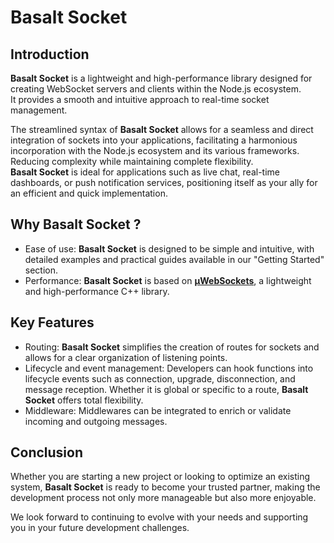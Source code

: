 # **Basalt Socket**

## **Introduction**

**Basalt Socket** is a lightweight and high-performance library designed for creating WebSocket servers and clients within the Node.js ecosystem.  
It provides a smooth and intuitive approach to real-time socket management.

The streamlined syntax of **Basalt Socket** allows for a seamless and direct integration of sockets into your applications, facilitating a harmonious incorporation with the Node.js ecosystem and its various frameworks.  
Reducing complexity while maintaining complete flexibility.  
**Basalt Socket** is ideal for applications such as live chat, real-time dashboards, or push notification services, positioning itself as your ally for an efficient and quick implementation.

## **Why Basalt Socket ?**

- Ease of use: **Basalt Socket** is designed to be simple and intuitive, with detailed examples and practical guides available in our "Getting Started" section.
- Performance: **Basalt Socket** is based on [**µWebSockets**](https://github.com/uNetworking/uWebSockets/tree/master), a lightweight and high-performance C++ library.

## **Key Features**

- Routing: **Basalt Socket** simplifies the creation of routes for sockets and allows for a clear organization of listening points.
- Lifecycle and event management: Developers can hook functions into lifecycle events such as connection, upgrade, disconnection, and message reception. 
Whether it is global or specific to a route, **Basalt Socket** offers total flexibility.
- Middleware: Middlewares can be integrated to enrich or validate incoming and outgoing messages.

## **Conclusion**

Whether you are starting a new project or looking to optimize an existing system, **Basalt Socket** is ready to become your trusted partner, making the development process not only more manageable but also more enjoyable.

We look forward to continuing to evolve with your needs and supporting you in your future development challenges.
